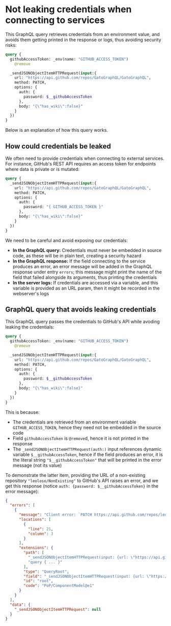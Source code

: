 # Not leaking credentials when connecting to services

This GraphQL query retrieves credentials from an environment value, and avoids them getting printed in the response or logs, thus avoiding security risks:

```graphql
query {
  githubAccessToken: _env(name: "GITHUB_ACCESS_TOKEN")
    @remove

  _sendJSONObjectItemHTTPRequest(input:{
    url: "https://api.github.com/repos/GatoGraphQL/GatoGraphQL",
    method: PATCH,
    options: {
      auth: {
        password: $__githubAccessToken
      },
      body: "{\"has_wiki\":false}"
    }
  })
}
```

Below is an explanation of how this query works.

## How could credentials be leaked

We often need to provide credentials when connecting to external services. For instance, GitHub's REST API requires an access token for endpoints where data is private or is mutated:

```graphql
query {
  _sendJSONObjectItemHTTPRequest(input:{
    url: "https://api.github.com/repos/GatoGraphQL/GatoGraphQL",
    method: PATCH,
    options: {
      auth: {
        password: "{ GITHUB_ACCESS_TOKEN }"
      },
      body: "{\"has_wiki\":false}"
    }
  })
}
```

We need to be careful and avoid exposing our credentials:

- **In the GraphQL query:** Credentials must never be embedded in source code, as these will be in plain text, creating a security hazard
- **In the GraphQL response:** If the field connecting to the service produces an error, an error message will be added in the GraphQL response under entry `errors`; this message might print the name of the field that failed alongside its arguments, thus printing the credentials
- **In the server logs:** If credentials are accessed via a variable, and this variable is provided as an URL param, then it might be recorded in the webserver's logs

## GraphQL query that avoids leaking credentials

This GraphQL query passes the credentials to GitHub's API while avoding leaking the credentials:

```graphql
query {
  githubAccessToken: _env(name: "GITHUB_ACCESS_TOKEN")
    @remove

  _sendJSONObjectItemHTTPRequest(input:{
    url: "https://api.github.com/repos/GatoGraphQL/GatoGraphQL",
    method: PATCH,
    options: {
      auth: {
        password: $__githubAccessToken
      },
      body: "{\"has_wiki\":false}"
    }
  })
}
```

This is because:

- The credentials are retrieved from an environment variable `GITHUB_ACCESS_TOKEN`, hence they need not be embedded in the source code
- Field `githubAccessToken` is `@remove`d, hence it is not printed in the response
- The `_sendJSONObjectItemHTTPRequest(auth:)` input references dynamic variable `$__githubAccessToken`, hence if the field produces an error, it is the literal string `"$__githubAccessToken"` that will be printed in the error message (not its value)

To demonstrate the latter item, providing the URL of a non-existing repository `"leoloso/NonExisting"` to GitHub's API raises an error, and we get this response (notice `auth: {password: $__githubAccessToken}` in the error message):

```json
{
  "errors": [
    {
      "message": "Client error: `PATCH https://api.github.com/repos/leoloso/NonExisting` resulted in a `404 Not Found` response:\n{\"message\":\"Not Found\",\"documentation_url\":\"https://docs.github.com/rest/repos/repos#update-a-repository\"}\n",
      "locations": [
        {
          "line": 21,
          "column": 3
        }
      ],
      "extensions": {
        "path": [
          "_sendJSONObjectItemHTTPRequest(input: {url: \"https://api.github.com/repos/leoloso/NonExisting\", method: PATCH, options: {auth: {password: $__githubAccessToken}, body: \"{\"has_wiki\":false}\"}})",
          "query { ... }"
        ],
        "type": "QueryRoot",
        "field": "_sendJSONObjectItemHTTPRequest(input: {url: \"https://api.github.com/repos/leoloso/NonExisting\", method: PATCH, options: {auth: {password: $__githubAccessToken}, body: \"{\"has_wiki\":false}\"}})",
        "id": "root",
        "code": "PoP/ComponentModel@e1"
      }
    }
  ],
  "data": {
    "_sendJSONObjectItemHTTPRequest": null
  }
}
```

